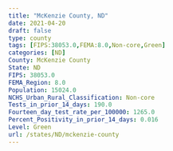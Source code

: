```yaml
---
title: "McKenzie County, ND"
date: 2021-04-20
draft: false
type: county
tags: [FIPS:38053.0,FEMA:8.0,Non-core,Green]
categories: [ND]
County: McKenzie County
State: ND
FIPS: 38053.0
FEMA_Region: 8.0
Population: 15024.0
NCHS_Urban_Rural_Classification: Non-core
Tests_in_prior_14_days: 190.0
Fourteen_day_test_rate_per_100000: 1265.0
Percent_Positivity_in_prior_14_days: 0.016
Level: Green
url: /states/ND/mckenzie-county
---
```



